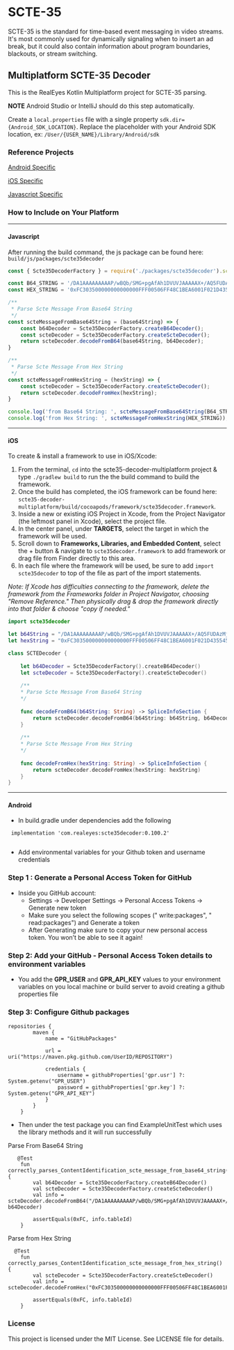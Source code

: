 # SCTE-35

SCTE-35 is the standard for time-based event messaging in video streams. It's most commonly used for dynamically signaling when to insert an ad break, but it could also contain information about program boundaries, blackouts, or stream switching.

## Multiplatform SCTE-35 Decoder

This is the RealEyes Kotlin Multiplatform project for SCTE-35 parsing.

**NOTE** Android Studio or IntelliJ should do this step automatically.

Create a `local.properties` file with a single property `sdk.dir={Android_SDK_LOCATION}`.
Replace the placeholder with your Android SDK location, ex: `/User/{USER_NAME}/Library/Android/sdk`

### Reference Projects

[Android Specific](https://github.com/realeyes-media/scte35-android)

[iOS Specific](https://github.com/realeyes-media/scte35-decoder-multiplatform-iOS-harness)

[Javascript Specific](https://github.com/realeyes-media/scte35-js)

### How to Include on Your Platform


------
#### Javascript

After running the build command, the js package can be found here: `build/js/packages/scte35decoder`
```TypeScript
const { Scte35DecoderFactory } = require('./packages/scte35decoder').scte35decoder;

const B64_STRING = '/DA1AAAAAAAAAP/wBQb/SMG+pgAfAh1DVUVJAAAAAX+/AQ5FUDAzMjU2ODEyMDAyNwEBATMCzNc=';
const HEX_STRING = '0xFC303500000000000000FFF00506FF48C1BEA6001F021D43554549000000017FBF010E45503033323536383132303032370101013302CCD7';

/**
 * Parse Scte Message From Base64 String
 */
const scteMessageFromBase64String = (base64String) => {
    const b64Decoder = Scte35DecoderFactory.createB64Decoder();
    const scteDecoder = Scte35DecoderFactory.createScteDecoder();
    return scteDecoder.decodeFromB64(base64String, b64Decoder);
}

/**
 * Parse Scte Message From Hex String
 */
const scteMessageFromHexString = (hexString) => {
    const scteDecoder = Scte35DecoderFactory.createScteDecoder();
    return scteDecoder.decodeFromHex(hexString);
}

console.log('from Base64 String: ', scteMessageFromBase64String(B64_STRING));
console.log('from Hex String: ', scteMessageFromHexString(HEX_STRING));
```


------
#### iOS

To create & install a framework to use in iOS/Xcode:
1. From the terminal, `cd` into the scte35-decoder-multiplatform project & type `./gradlew build` to run the the build command to build the framework. 
2. Once the build has completed, the iOS framework can be found here: `scte35-decoder-multiplatform/build/cocoapods/framework/scte35decoder.framework`. 
3. Inside a new or existing iOS Project in Xcode, from the Project Navigator (the leftmost panel in Xcode), select the project file. 
4. In the center panel, under **TARGETS**, select the target in which the framework will be used. 
5. Scroll down to **Frameworks, Libraries, and Embedded Content**, select the + button & navigate to `scte35decoder.framework` to add framework or drag file from Finder directly to this area.
6. In each file where the framework will be used, be sure to add `import scte35decoder` to top of the file as part of the import statements.

_Note: If Xcode has difficulties connecting to the framework, delete the framework from the Frameworks folder in Project Navigator, choosing "Remove Reference." Then physically drag & drop the framework directly into that folder & choose "copy if needed."_

```Swift
import scte35decoder

let b64String = "/DA1AAAAAAAAAP/wBQb/SMG+pgAfAh1DVUVJAAAAAX+/AQ5FUDAzMjU2ODEyMDAyNwEBATMCzNc="
let hexString = "0xFC303500000000000000FFF00506FF48C1BEA6001F021D43554549000000017FBF010E45503033323536383132303032370101013302CCD7"

class SCTEDecoder {
    
    let b64Decoder = Scte35DecoderFactory().createB64Decoder()
    let scteDecoder = Scte35DecoderFactory().createScteDecoder()
    
    /**
    * Parse Scte Message From Base64 String
    */
    
    func decodeFromB64(b64String: String) -> SpliceInfoSection {
        return scteDecoder.decodeFromB64(b64String: b64String, b64Decoder: b64Decoder)
    }
    
    /**
    * Parse Scte Message From Hex String
    */
    
    func decodeFromHex(hexString: String) -> SpliceInfoSection {
        return scteDecoder.decodeFromHex(hexString: hexString)
    }
}
```
------
#### Android

- In build.gradle under dependencies add the following
```
 implementation 'com.realeyes:scte35decoder:0.100.2'
 
```
- Add environmental variables for your Github token and username credentials
### Step 1 : Generate a Personal Access Token for GitHub
- Inside you GitHub account:
	- Settings -> Developer Settings -> Personal Access Tokens -> Generate new token
	- Make sure you select the following scopes (" write:packages", " read:packages") and Generate a token
	- After Generating make sure to copy your new personal access token. You won’t be able to see it again!

### Step 2: Add your GitHub - Personal Access Token details to environment variables
	
- You add the **GPR_USER** and **GPR_API_KEY** values to your environment variables on you local machine or build server to avoid creating a github properties file

### Step 3: Configure Github packages

```
repositories {
        maven {
            name = "GitHubPackages"

            url = uri("https://maven.pkg.github.com/UserID/REPOSITORY")

            credentials {
                username = githubProperties['gpr.usr'] ?: System.getenv("GPR_USER")
                password = githubProperties['gpr.key'] ?: System.getenv("GPR_API_KEY")
            }
        }
    }
 ```

 - Then under the test package you can find ExampleUnitTest which uses the library methods and it will run successfully

Parse From Base64 String

```
   @Test
    fun correctly_parses_ContentIdentification_scte_message_from_base64_string() {
        val b64Decoder = Scte35DecoderFactory.createB64Decoder()
        val scteDecoder = Scte35DecoderFactory.createScteDecoder()
        val info = scteDecoder.decodeFromB64("/DA1AAAAAAAAAP/wBQb/SMG+pgAfAh1DVUVJAAAAAX+/AQ5FUDAzMjU2ODEyMDAyNwEBATMCzNc=", b64Decoder)

        assertEquals(0xFC, info.tableId)
    }
```

Parse from Hex String

```
  @Test
    fun correctly_parses_ContentIdentification_scte_message_from_hex_string() {
        val scteDecoder = Scte35DecoderFactory.createScteDecoder()
        val info = scteDecoder.decodeFromHex("0xFC303500000000000000FFF00506FF48C1BEA6001F021D43554549000000017FBF010E45503033323536383132303032370101013302CCD7")

        assertEquals(0xFC, info.tableId)
    }
```
### License

This project is licensed under the MIT License. See LICENSE file for details.
